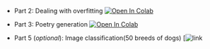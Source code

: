 * Part 2: Dealing with overfitting [![Open In Colab](https://colab.research.google.com/assets/colab-badge.svg)](https://colab.research.google.com/github/girafe-ai/ml-mipt/blob/21f_basic/homeworks_basic/lab02_deep_learning/Lab2_DL_part2_overfitting.ipynb)

* Part 3: Poetry generation [![Open In Colab](https://colab.research.google.com/assets/colab-badge.svg)](https://colab.research.google.com/github/girafe-ai/ml-mipt/blob/21f_basic/homeworks_basic/lab02_deep_learning/Lab2_DL_part3_poetry.ipynb)

* Part 5 (_optional_): Image classification(50 breeds of dogs) [![link](https://github.com/ea-evdokimov/ml-labs/blob/master/lab2_DL_rnn_lstm_cnn/Lab2_DL_part5_optional.ipynb)
